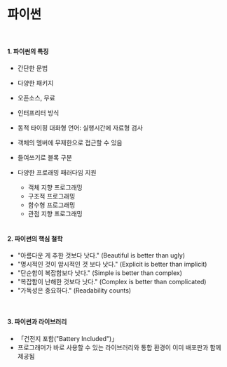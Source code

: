 # 파이썬

<br>

#### 1. 파이썬의 특징
- 간단한 문법
- 다양한 패키지
- 오픈소스, 무료
- 인터프리터 방식
- 동적 타이핑 대화형 언어: 실행시간에 자료형 검사
- 객체의 멤버에 무제한으로 접근할 수 있음
- 들여쓰기로 블록 구분
- 다양한 프로래밍 패러다임 지원
  * 객체 지향 프로그래밍
  * 구조적 프로그래밍
  * 함수형 프로그래밍
  * 관점 지향 프로그래밍
  
  <br>
#### 2. 파이썬의 핵심 철학

- "아름다운 게 추한 것보다 낫다." (Beautiful is better than ugly)
- "명시적인 것이 암시적인 것 보다 낫다." (Explicit is better than implicit)
- "단순함이 복잡함보다 낫다." (Simple is better than complex)
- "복잡함이 난해한 것보다 낫다." (Complex is better than complicated)
- "가독성은 중요하다." (Readability counts)

<br>

#### 3. 파이썬과 라이브러리

- 「건전지 포함("Battery Included")」
- 프로그래머가 바로 사용할 수 있는 라이브러리와 통합 환경이 이미 배포판과 함께 제공됨

  
 

